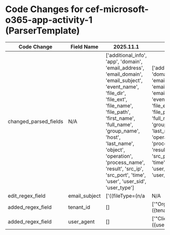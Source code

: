 # Code Changes for cef-microsoft-o365-app-activity-1 (ParserTemplate)

| Code Change | Field Name | 2025.11.1 | 2025.12.1 |
|-------------|------------|-----------|------------|
| changed_parsed_fields | N/A | ['additional_info', 'app', 'domain', 'email_address', 'email_domain', 'email_subject', 'event_name', 'file_dir', 'file_ext', 'file_name', 'file_path', 'first_name', 'full_name', 'group_name', 'host', 'last_name', 'object', 'operation', 'process_name', 'result', 'src_ip', 'src_port', 'time', 'user', 'user_sid', 'user_type'] | ['additional_info', 'app', 'domain', 'email_address', 'email_domain', 'email_subject', 'event_name', 'file_dir', 'file_ext', 'file_name', 'file_path', 'first_name', 'full_name', 'group_name', 'host', 'last_name', 'object', 'operation', 'process_name', 'result', 'src_ip', 'src_port', 'tenant_id', 'time', 'user', 'user_agent', 'user_sid', 'user_type'] |
| edit_regex_field | email_subject | ['((fileType=(n\/a|N\/A|mail|calendar-event|note|message)[^\n]*?\sfname=\s*(N\/A|({email_subject}[^=]+?)))|(fileType=group[^\n]*?\sfname=\s*(N\/A|({group_name}[^=]+?)))|(fileType=(file|folder|attachment|report)[^\n]*?\sfname=\s*(N\/A|({file_name}[^=]+?)))|(fileType=process[^\n]*?\sfname=\s*(N\/A|({process_name}[^=]+?)))|(fileType=app(lication)?[^\n]*?\sfname=\s*(N\/A|({app}[^=]+?))))\s+(\w+=|$)'] | ['"AffectedItems".+"Subject":"\s*({email_subject}[^"]+?)\s*"', '((fileType=(n\/a|N\/A|mail|calendar-event|note|message)[^\n]*?\sfname=\s*(N\/A|({email_subject}[^=]+?)))|(fileType=group[^\n]*?\sfname=\s*(N\/A|({group_name}[^=]+?)))|(fileType=(file|folder|attachment|report)[^\n]*?\sfname=\s*(N\/A|({file_name}[^=]+?)))|(fileType=process[^\n]*?\sfname=\s*(N\/A|({process_name}[^=]+?)))|(fileType=app(lication)?[^\n]*?\sfname=\s*(N\/A|({app}[^=]+?))))\s+(\w+=|$)'] |
| added_regex_field | tenant_id | [] | ['"OrganizationId":"({tenant_id}[^"]+)",'] |
| added_regex_field | user_agent | [] | ['"ClientInfoString":\s*"({user_agent}[^"]+)",'] |